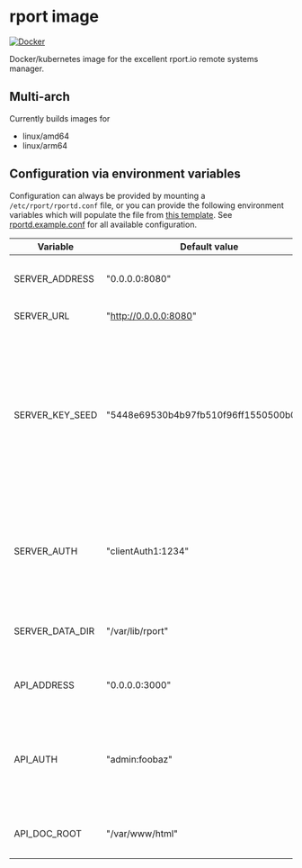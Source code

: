 # rport image
[![Docker](https://github.com/yusufhm/rport-image/actions/workflows/docker-publish.yml/badge.svg)](https://github.com/yusufhm/rport-image/actions/workflows/docker-publish.yml)

Docker/kubernetes image for the excellent rport.io remote systems manager.

## Multi-arch

Currently builds images for

 - linux/amd64
 - linux/arm64

## Configuration via environment variables

Configuration can always be provided by mounting a `/etc/rport/rportd.conf` file, or you can provide the following environment variables which will populate the file from [this template](/rportd.conf.template). See [rportd.example.conf](https://github.com/cloudradar-monitoring/rport/blob/master/rportd.example.conf) for all available configuration.

| Variable | Default value | Description |
| --- | --- | --- |
| SERVER_ADDRESS  | "0.0.0.0:8080"                         | IP address and port the HTTP server listens on. |
| SERVER_URL      | "http://0.0.0.0:8080"                  | Full client connect URL. |
| SERVER_KEY_SEED | "5448e69530b4b97fb510f96ff1550500b093" | Option string to seed the generation of a ECDSA public and private key pair. Highly recommended. Not using it is a big security risk. Use "openssl rand -hex 18" to generate a secure key seed. |
| SERVER_AUTH     | "clientAuth1:1234"                     | Optional string representing a single client auth credentials, in the form of `<client-auth-id>:<password>`. |
| SERVER_DATA_DIR | "/var/lib/rport"                       | Optional param to define a local directory path to store internal data. |
| API_ADDRESS     | "0.0.0.0:3000"                         | IP address and port the API server/frontend UI listens on. |
| API_AUTH        | "admin:foobaz"                         | Defines `<user>:<password>` authentication pair for accessing the API. Enables access for a single user. |
| API_DOC_ROOT    | "/var/www/html"                        | Place where the frontend files (html/js) go. |
